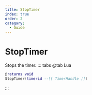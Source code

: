 ```yaml
---
title: StopTimer
index: true
order: 2
category:
  - Guide
---
```


# StopTimer
Stops the timer.
::: tabs
@tab Lua
```lua
@returns void
StopTimer(timerid --[[ TimerHandle ]])
```

:::